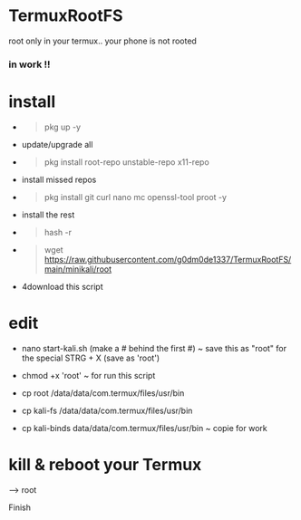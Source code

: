 # TermuxRootFS
root only in your termux.. your phone is not rooted

### in work !!


# install

- > pkg up -y
+ update/upgrade all
- > pkg install root-repo unstable-repo x11-repo
+ install missed repos
- > pkg install git curl nano mc openssl-tool proot -y
+ install the rest
- > hash -r

- > wget https://raw.githubusercontent.com/g0dm0de1337/TermuxRootFS/main/minikali/root
+ 4download this script


# edit

- nano start-kali.sh (make a # behind the first #)
~ save this as "root" for the special
   STRG + X (save as 'root')

- chmod +x 'root'
~ for run this script

- cp root /data/data/com.termux/files/usr/bin
- cp kali-fs /data/data/com.termux/files/usr/bin
- cp kali-binds data/data/com.termux/files/usr/bin
~ copie for work

# kill & reboot your Termux

--> root

Finish
